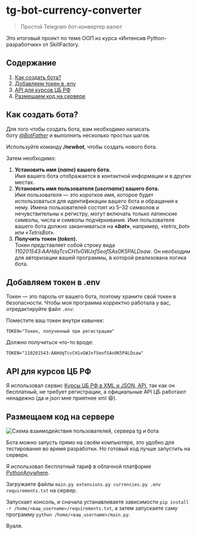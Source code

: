 # tg-bot-currency-converter
 > Простой Telegram бот-конвертер валют

Это итоговый проект по теме ООП из курса «Интенсив Python-разработчик» от SkillFactory.

## Содержание

1. [Как создать бота?](#Как-создать-бота?)
1. [Добавляем токен в .env](#Добавляем-токен-в-.env)
1. [API для курсов ЦБ РФ](#API-для-курсов-ЦБ-РФ)
1. [Размещаем код на сервере](#Размещаем-код-на-сервере)

## Как создать бота?

Для того чтобы создать бота, вам необходимо написать боту *[@BotFather](https://t.me/botfather)* и выполнить несколько простых шагов.

Используйте команду ***/newbot***, чтобы создать нового бота.

Затем необходимо:

1. **Установить имя (*name*) вашего бота.**  
    Имя вашего бота отображается в контактной информации и в других местах.
2. **Установить имя пользователя (*username*) вашего бота.**  
    Имя пользователя — это короткое имя, которое будет использоваться для идентификации вашего бота и обращения к нему. Имена пользователей состоят из 5–32 символов и нечувствительны к регистру, могут включать только латинские символы, числа и символы подчёркивания. Имя пользователя вашего бота должно заканчиваться на **«*bot*»**, например, «*tetris_bot*» или «_TetrisBot_».
3. **Получить токен (*token*).**  
    Токен представляет собой строку вида *110201543:AAHdqTcvCH1vGWJxfSeofSAs0K5PALDsaw*. Он необходим для авторизации  вашей программы, в которой реализована логика бота.

## Добавляем токен в .env

Токен — это пароль от вашего бота, поэтому храните свой токен в безопасности. Чтобы моя программа корректно работала у вас, отредактируйте файл `.env`:

Поместите ваш токен внутри кавычек:

```
TOKEN="Токен, полученный при регистрации"
```

Должно получиться что-то вроде:

```
TOKEN="110201543:AAHdqTcvCH1vGWJxfSeofSAs0K5PALDsaw"
```

## API для курсов ЦБ РФ
Я использовал сервис [Курсы ЦБ РФ в XML и JSON, API](https://www.cbr-xml-daily.ru/), так как он бесплатный, не требует регистрации, а официальные API ЦБ работают ненадежно (да и json мне приятнее xml :smile:).

## Размещаем код на сервере

![Схема взаимодействия пользователей, сервера tg и бота](https://optima740.github.io/image/post-2020-09-18/how_it_works.png)

Бота можно запусть прямо на своём компьютере, это удобно для тестирования во время разработки. Но готовый код лучше запустить на сервере.

Я использовал бесплатный тариф в облачной платформе [*Python*Anywhere](https://www.pythonanywhere.com/).

Загружаете файлы `main.py extensions.py currencies.py .env requirements.txt` на сервер.

Запускает консоль, и сначала устанавливаете зависимости `pip install -r /home/<ваш_username>/requirements.txt`, а затем запускаете саму программу `python /home/<ваш_username>/main.py`.

Вуаля.
